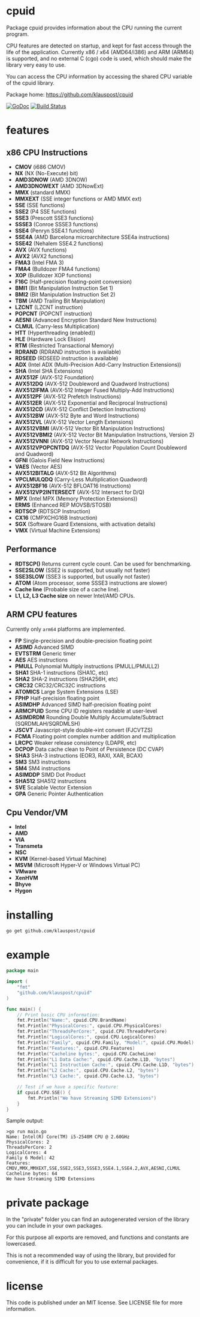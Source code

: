 # cpuid
Package cpuid provides information about the CPU running the current program.

CPU features are detected on startup, and kept for fast access through the life of the application.
Currently x86 / x64 (AMD64/i386) and ARM (ARM64) is supported, and no external C (cgo) code is used, which should make the library very easy to use.

You can access the CPU information by accessing the shared CPU variable of the cpuid library.

Package home: https://github.com/klauspost/cpuid

[![GoDoc][1]][2] [![Build Status][3]][4]

[1]: https://godoc.org/github.com/klauspost/cpuid?status.svg
[2]: https://godoc.org/github.com/klauspost/cpuid
[3]: https://travis-ci.org/klauspost/cpuid.svg?branch=master
[4]: https://travis-ci.org/klauspost/cpuid

# features

## x86 CPU Instructions
*  **CMOV** (i686 CMOV)
*  **NX** (NX (No-Execute) bit)
*  **AMD3DNOW** (AMD 3DNOW)
*  **AMD3DNOWEXT** (AMD 3DNowExt)
*  **MMX** (standard MMX)
*  **MMXEXT** (SSE integer functions or AMD MMX ext)
*  **SSE** (SSE functions)
*  **SSE2** (P4 SSE functions)
*  **SSE3** (Prescott SSE3 functions)
*  **SSSE3** (Conroe SSSE3 functions)
*  **SSE4** (Penryn SSE4.1 functions)
*  **SSE4A** (AMD Barcelona microarchitecture SSE4a instructions)
*  **SSE42** (Nehalem SSE4.2 functions)
*  **AVX** (AVX functions)
*  **AVX2** (AVX2 functions)
*  **FMA3** (Intel FMA 3)
*  **FMA4** (Bulldozer FMA4 functions)
*  **XOP** (Bulldozer XOP functions)
*  **F16C** (Half-precision floating-point conversion)
*  **BMI1** (Bit Manipulation Instruction Set 1)
*  **BMI2** (Bit Manipulation Instruction Set 2)
*  **TBM** (AMD Trailing Bit Manipulation)
*  **LZCNT** (LZCNT instruction)
*  **POPCNT** (POPCNT instruction)
*  **AESNI** (Advanced Encryption Standard New Instructions)
*  **CLMUL** (Carry-less Multiplication)
*  **HTT** (Hyperthreading (enabled))
*  **HLE** (Hardware Lock Elision)
*  **RTM** (Restricted Transactional Memory)
*  **RDRAND** (RDRAND instruction is available)
*  **RDSEED** (RDSEED instruction is available)
*  **ADX** (Intel ADX (Multi-Precision Add-Carry Instruction Extensions))
*  **SHA** (Intel SHA Extensions)
*  **AVX512F** (AVX-512 Foundation)
*  **AVX512DQ** (AVX-512 Doubleword and Quadword Instructions)
*  **AVX512IFMA** (AVX-512 Integer Fused Multiply-Add Instructions)
*  **AVX512PF** (AVX-512 Prefetch Instructions)
*  **AVX512ER** (AVX-512 Exponential and Reciprocal Instructions)
*  **AVX512CD** (AVX-512 Conflict Detection Instructions)
*  **AVX512BW** (AVX-512 Byte and Word Instructions)
*  **AVX512VL** (AVX-512 Vector Length Extensions)
*  **AVX512VBMI** (AVX-512 Vector Bit Manipulation Instructions)
*  **AVX512VBMI2** (AVX-512 Vector Bit Manipulation Instructions, Version 2)
*  **AVX512VNNI** (AVX-512 Vector Neural Network Instructions)
*  **AVX512VPOPCNTDQ** (AVX-512 Vector Population Count Doubleword and Quadword)
*  **GFNI** (Galois Field New Instructions)
*  **VAES** (Vector AES)
*  **AVX512BITALG** (AVX-512 Bit Algorithms)
*  **VPCLMULQDQ** (Carry-Less Multiplication Quadword)
*  **AVX512BF16** (AVX-512 BFLOAT16 Instructions)
*  **AVX512VP2INTERSECT** (AVX-512 Intersect for D/Q)
*  **MPX** (Intel MPX (Memory Protection Extensions))
*  **ERMS** (Enhanced REP MOVSB/STOSB)
*  **RDTSCP** (RDTSCP Instruction)
*  **CX16** (CMPXCHG16B Instruction)
*  **SGX** (Software Guard Extensions, with activation details)
*  **VMX** (Virtual Machine Extensions)

## Performance
*  **RDTSCP()** Returns current cycle count. Can be used for benchmarking.
*  **SSE2SLOW** (SSE2 is supported, but usually not faster)
*  **SSE3SLOW** (SSE3 is supported, but usually not faster)
*  **ATOM** (Atom processor, some SSSE3 instructions are slower)
*  **Cache line** (Probable size of a cache line).
*  **L1, L2, L3 Cache size** on newer Intel/AMD CPUs.

## ARM CPU features

Currently only `arm64` platforms are implemented. 

*  **FP**  Single-precision and double-precision floating point
*  **ASIMD**  Advanced SIMD
*  **EVTSTRM**  Generic timer
*  **AES**  AES instructions
*  **PMULL**  Polynomial Multiply instructions (PMULL/PMULL2)
*  **SHA1**  SHA-1 instructions (SHA1C, etc)
*  **SHA2**      SHA-2 instructions (SHA256H, etc)
*  **CRC32**   CRC32/CRC32C instructions
*  **ATOMICS**   Large System Extensions (LSE)
*  **FPHP** Half-precision floating point
*  **ASIMDHP**  Advanced SIMD half-precision floating point
*  **ARMCPUID**  Some CPU ID registers readable at user-level
*  **ASIMDRDM**  Rounding Double Multiply Accumulate/Subtract (SQRDMLAH/SQRDMLSH)
*  **JSCVT** Javascript-style double->int convert (FJCVTZS)
*  **FCMA**  Floating point complex number addition and multiplication
*  **LRCPC**  Weaker release consistency (LDAPR, etc)
*  **DCPOP**  Data cache clean to Point of Persistence (DC CVAP)
*  **SHA3**  SHA-3 instructions (EOR3, RAXI, XAR, BCAX)
*  **SM3** SM3 instructions
*  **SM4**  SM4 instructions
*  **ASIMDDP**  SIMD Dot Product
*  **SHA512**  SHA512 instructions
*  **SVE** Scalable Vector Extension
*  **GPA**  Generic Pointer Authentication

## Cpu Vendor/VM
* **Intel**
* **AMD**
* **VIA**
* **Transmeta**
* **NSC**
* **KVM**  (Kernel-based Virtual Machine)
* **MSVM** (Microsoft Hyper-V or Windows Virtual PC)
* **VMware**
* **XenHVM**
* **Bhyve**
* **Hygon**

# installing

```go get github.com/klauspost/cpuid```

# example

```Go
package main

import (
	"fmt"
	"github.com/klauspost/cpuid"
)

func main() {
	// Print basic CPU information:
	fmt.Println("Name:", cpuid.CPU.BrandName)
	fmt.Println("PhysicalCores:", cpuid.CPU.PhysicalCores)
	fmt.Println("ThreadsPerCore:", cpuid.CPU.ThreadsPerCore)
	fmt.Println("LogicalCores:", cpuid.CPU.LogicalCores)
	fmt.Println("Family", cpuid.CPU.Family, "Model:", cpuid.CPU.Model)
	fmt.Println("Features:", cpuid.CPU.Features)
	fmt.Println("Cacheline bytes:", cpuid.CPU.CacheLine)
	fmt.Println("L1 Data Cache:", cpuid.CPU.Cache.L1D, "bytes")
	fmt.Println("L1 Instruction Cache:", cpuid.CPU.Cache.L1D, "bytes")
	fmt.Println("L2 Cache:", cpuid.CPU.Cache.L2, "bytes")
	fmt.Println("L3 Cache:", cpuid.CPU.Cache.L3, "bytes")

	// Test if we have a specific feature:
	if cpuid.CPU.SSE() {
		fmt.Println("We have Streaming SIMD Extensions")
	}
}
```

Sample output:
```
>go run main.go
Name: Intel(R) Core(TM) i5-2540M CPU @ 2.60GHz
PhysicalCores: 2
ThreadsPerCore: 2
LogicalCores: 4
Family 6 Model: 42
Features: CMOV,MMX,MMXEXT,SSE,SSE2,SSE3,SSSE3,SSE4.1,SSE4.2,AVX,AESNI,CLMUL
Cacheline bytes: 64
We have Streaming SIMD Extensions
```

# private package

In the "private" folder you can find an autogenerated version of the library you can include in your own packages.

For this purpose all exports are removed, and functions and constants are lowercased.

This is not a recommended way of using the library, but provided for convenience, if it is difficult for you to use external packages.

# license

This code is published under an MIT license. See LICENSE file for more information.
